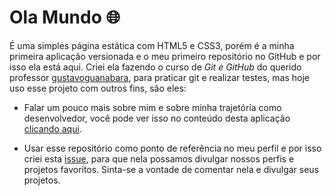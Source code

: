 # Ola Mundo 🌐
É uma simples página estática com HTML5 e CSS3, porém é a minha primeira aplicação versionada e o meu primeiro repositório no GitHub e por isso ela está aqui. Criei ela fazendo o curso de *Git e GitHub* do querido professor [gustavoguanabara](https://github.com/gustavoguanabara), para praticar git e realizar testes, mas hoje uso esse projeto com outros fins, são eles:

* Falar um pouco mais sobre mim e sobre minha trajetória como desenvolvedor, você pode ver isso no conteúdo desta aplicação [clicando aqui]().

* Usar esse repositório como ponto de referência no meu perfil e por isso criei esta [issue](https://github.com/arturjoaquim/Ola-Mundo/issues/2), para que nela possamos divulgar nossos perfis e projetos favoritos. Sinta-se a vontade de comentar nela e divulgar seus projetos.
